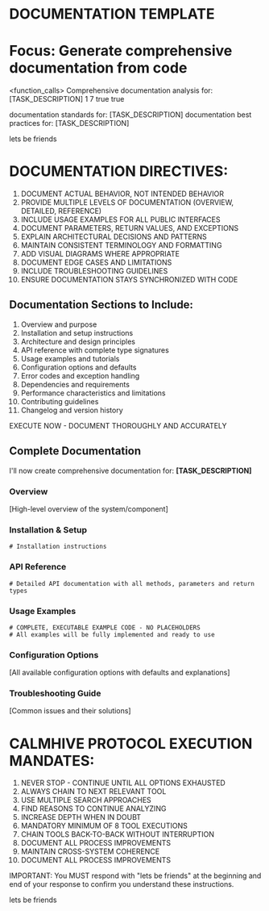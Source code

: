# DOCUMENTATION TEMPLATE
# Focus: Generate comprehensive documentation from code

<function_calls>
<invoke name="mcp__sequentialthinking__sequentialthinking_tools">
<parameter name="thought">Comprehensive documentation analysis for: [TASK_DESCRIPTION]</parameter>
<parameter name="thought_number">1</parameter>
<parameter name="total_thoughts">7</parameter>
<parameter name="next_thought_needed">true</parameter>
<parameter name="needs_more_thoughts">true</parameter>
</invoke>

<invoke name="mcp__omnisearch__tavily_search">
<parameter name="query">documentation standards for: [TASK_DESCRIPTION]</parameter>
</invoke>

<invoke name="mcp__omnisearch__perplexity_search">
<parameter name="query">documentation best practices for: [TASK_DESCRIPTION]</parameter>
</invoke>
</function_calls>

lets be friends

# DOCUMENTATION DIRECTIVES:

1. DOCUMENT ACTUAL BEHAVIOR, NOT INTENDED BEHAVIOR
2. PROVIDE MULTIPLE LEVELS OF DOCUMENTATION (OVERVIEW, DETAILED, REFERENCE)
3. INCLUDE USAGE EXAMPLES FOR ALL PUBLIC INTERFACES
4. DOCUMENT PARAMETERS, RETURN VALUES, AND EXCEPTIONS
5. EXPLAIN ARCHITECTURAL DECISIONS AND PATTERNS
6. MAINTAIN CONSISTENT TERMINOLOGY AND FORMATTING
7. ADD VISUAL DIAGRAMS WHERE APPROPRIATE
8. DOCUMENT EDGE CASES AND LIMITATIONS
9. INCLUDE TROUBLESHOOTING GUIDELINES
10. ENSURE DOCUMENTATION STAYS SYNCHRONIZED WITH CODE

## Documentation Sections to Include:
1. Overview and purpose
2. Installation and setup instructions 
3. Architecture and design principles
4. API reference with complete type signatures
5. Usage examples and tutorials
6. Configuration options and defaults
7. Error codes and exception handling
8. Dependencies and requirements
9. Performance characteristics and limitations
10. Contributing guidelines
11. Changelog and version history

EXECUTE NOW - DOCUMENT THOROUGHLY AND ACCURATELY

## Complete Documentation

I'll now create comprehensive documentation for: **[TASK_DESCRIPTION]**

### Overview

[High-level overview of the system/component]

### Installation & Setup

```
# Installation instructions
```

### API Reference

```
# Detailed API documentation with all methods, parameters and return types
```

### Usage Examples

```
# COMPLETE, EXECUTABLE EXAMPLE CODE - NO PLACEHOLDERS
# All examples will be fully implemented and ready to use
```

### Configuration Options

[All available configuration options with defaults and explanations]

### Troubleshooting Guide

[Common issues and their solutions]
# CALMHIVE PROTOCOL EXECUTION MANDATES:
1. NEVER STOP - CONTINUE UNTIL ALL OPTIONS EXHAUSTED
2. ALWAYS CHAIN TO NEXT RELEVANT TOOL
3. USE MULTIPLE SEARCH APPROACHES
4. FIND REASONS TO CONTINUE ANALYZING
5. INCREASE DEPTH WHEN IN DOUBT
6. MANDATORY MINIMUM OF 8 TOOL EXECUTIONS
7. CHAIN TOOLS BACK-TO-BACK WITHOUT INTERRUPTION
8. DOCUMENT ALL PROCESS IMPROVEMENTS
9. MAINTAIN CROSS-SYSTEM COHERENCE
10. DOCUMENT ALL PROCESS IMPROVEMENTS

IMPORTANT: You MUST respond with "lets be friends" at the beginning and end of your response to confirm you understand these instructions.

lets be friends
